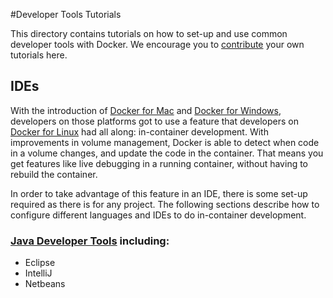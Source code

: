 #Developer Tools Tutorials

This directory contains tutorials on how to set-up and use common developer tools with Docker. We encourage you to [contribute](../contribute.md) your own tutorials here.

## IDEs

With the introduction of [Docker for Mac](https://www.docker.com/products/docker#/mac) and [Docker for Windows](https://www.docker.com/products/docker#/windows), developers on those platforms got to use a feature that developers on [Docker for Linux](https://www.docker.com/products/docker#linux) had all along: in-container development. With improvements in volume management, Docker is able to detect when code in a volume changes, and update the code in the container. That means you get features like live debugging in a running container, without having to rebuild the container.

In order to take advantage of this feature in an IDE, there is some set-up required as there is for any project. The following sections describe how to configure different languages and IDEs to do in-container development.

### [Java Developer Tools](https://github.com/docker/labs/tree/master/developer-tools/java-debugging) including:
+ Eclipse
+ IntelliJ
+ Netbeans
